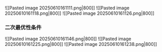 ![[Pasted image 20250610161111.png|800]]
![[Pasted image 20250610161118.png|800]]
![[Pasted image 20250610161126.png|800]]


### 二次最优性条件
![[Pasted image 20250610161146.png|800]]
![[Pasted image 20250610161225.png|800]]
![[Pasted image 20250610161238.png|800]]


